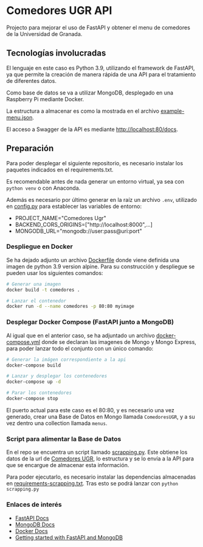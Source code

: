 # Comedores UGR API

Projecto para mejorar el uso de FastAPI y obtener el menu de comedores de la Universidad de Granada.

## Tecnologías involucradas

El lenguaje en este caso es Python 3.9, utilizando el framework de FastAPI, ya que permite la creación de manera rápida
de una API para el tratamiento de diferentes datos.

Como base de datos se va a utilizar MongoDB, desplegado en una Raspberry Pi mediante Docker.

La estructura a almacenar es como la mostrada en el archivo [example-menu.json](example-menu.json).

El acceso a Swagger de la API es mediante [http://localhost:80/docs](http://localhost:80/docs).

## Preparación

Para poder desplegar el siguiente repositorio, es necesario instalar los paquetes indicados en el requirements.txt.

Es recomendable antes de nada generar un entorno virtual, ya sea con `python venv` o con Anaconda.

Además es necesario por último generar en la raíz un archivo `.env`, utilizado en [config.py](app/core/config.py)
para establecer las variables de entorno:
- PROJECT_NAME="Comedores Ugr"
- BACKEND_CORS_ORIGINS=["http://localhost:8000",...]
- MONGODB_URL="mongodb://user:pass@uri:port"

### Despliegue en Docker

Se ha dejado adjunto un archivo [Dockerfile](Dockerfile) donde viene definida una imagen de python 3.9 version alpine.
Para su construcción y despliegue se pueden usar los siguientes comandos:

```bash
# Generar una imagen
docker build -t comedores .

# Lanzar el contenedor
docker run -d --name comedores -p 80:80 myimage

```

### Desplegar Docker Compose (FastAPI junto a MongoDB)

Al igual que en el anterior caso, se ha adjuntado un archivo [docker-compose.yml](./docker-compose.yml) donde se declaran
las imagenes de Mongo y Mongo Express, para poder lanzar todo el conjunto con un único comando:

```bash
# Generar la imágen correspondiente a la api
docker-compose build

# Lanzar y desplegar los contenedores
docker-compose up -d

# Parar los contenedores
docker-compose stop
```

El puerto actual para este caso es el 80:80, y es necesario una vez generado, crear una Base de Datos en Mongo llamada
`ComedoresUGR`, y a su vez dentro una collection llamada `menus`.

### Script para alimentar la Base de Datos

En el repo se encuentra un script llamado [scrapping.py](./scrapping.py). Este obtiene los datos de la url de [Comedores UGR](https://scu.ugr.es/pages/menu/comedor),
lo estructura y se lo envía a la API para que se encargue de almacenar esta información.

Para poder ejecutarlo, es necesario instalar las dependencias almacenadas en [requirements-scrapping.txt](./requirements-scrapping.txt).
Tras esto se podrá lanzar con `python scrapping.py`

### Enlaces de interés

- [FastAPI Docs](https://fastapi.tiangolo.com/)
- [MongoDB Docs](https://www.mongodb.com/docs/)
- [Docker Docs](https://docs.docker.com/)
- [Getting started with FastAPI and MongoDB](https://www.mongodb.com/developer/languages/python/python-quickstart-fastapi/)